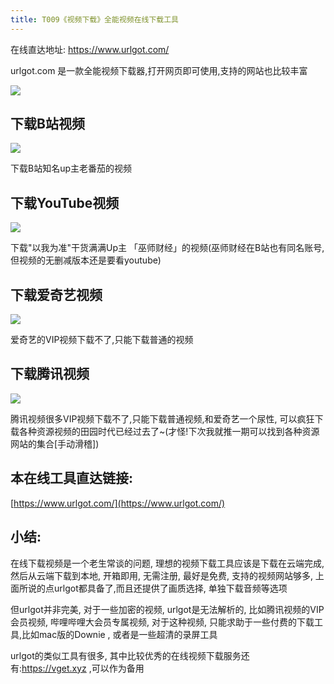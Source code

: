 ```yaml
---
title: T009《视频下载》全能视频在线下载工具
---
```

在线直达地址: https://www.urlgot.com/

urlgot.com 是一款全能视频下载器,打开网页即可使用,支持的网站也比较丰富

![](https://www.v2fy.com/asset/urlgot/YouTube-3.png)

## 下载B站视频

![](https://www.v2fy.com/asset/urlgot/001.gif)

下载B站知名up主老番茄的视频

## 下载YouTube视频

![](https://www.v2fy.com/asset/urlgot/youtube.gif)

下载"以我为准"干货满满Up主 「巫师财经」的视频(巫师财经在B站也有同名账号,但视频的无删减版本还是要看youtube)

## 下载爱奇艺视频

![](https://www.v2fy.com/asset/urlgot/aiqiy.gif)

爱奇艺的VIP视频下载不了,只能下载普通的视频

## 下载腾讯视频

![](https://www.v2fy.com/asset/urlgot/txsp.gif)

腾讯视频很多VIP视频下载不了,只能下载普通视频,和爱奇艺一个尿性, 可以疯狂下载各种资源视频的田园时代已经过去了~(才怪!下次我就推一期可以找到各种资源网站的集合[手动滑稽])

## 本在线工具直达链接:


[https://www.urlgot.com/](https://www.urlgot.com/)




## 小结:

在线下载视频是一个老生常谈的问题, 理想的视频下载工具应该是下载在云端完成,然后从云端下载到本地, 开箱即用, 无需注册, 最好是免费, 支持的视频网站够多, 上面所说的点urlgot都具备了,而且还提供了画质选择, 单独下载音频等选项

但urlgot并非完美, 对于一些加密的视频, urlgot是无法解析的, 比如腾讯视频的VIP会员视频, 哔哩哔哩大会员专属视频, 对于这种视频, 只能求助于一些付费的下载工具,比如mac版的Downie , 或者是一些超清的录屏工具


urlgot的类似工具有很多, 其中比较优秀的在线视频下载服务还有:https://vget.xyz  ,可以作为备用



